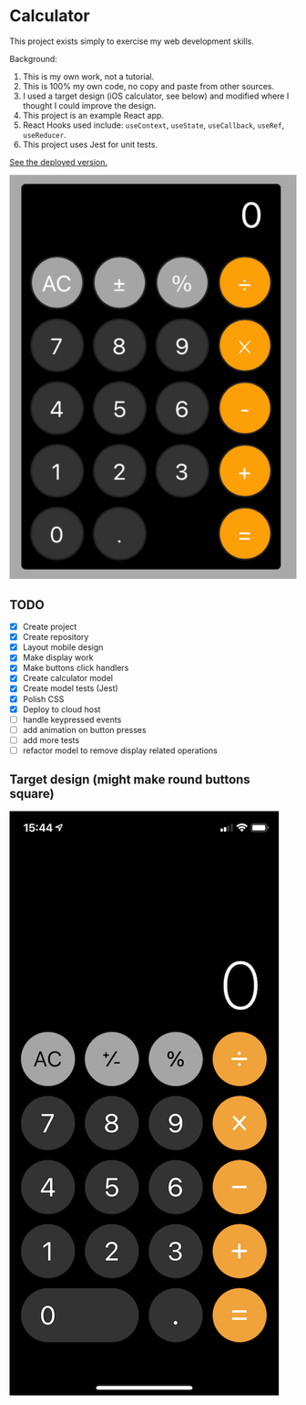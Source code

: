 # Calculator

This project exists simply to exercise my web development skills.

Background:
1. This is my own work, not a tutorial.
2. This is 100% my own code, no copy and paste from other sources.
3. I used a target design (iOS calculator, see below) and modified where I thought I could improve the design.
4. This project is an example React app.
5. React Hooks used include: `useContext`, `useState`, `useCallback`, `useRef`, `useReducer`.
6. This project uses Jest for unit tests.

[See the deployed version.](https://calc.curtisbridges.com/)

![mobile screenshot](/.github/images/deployed.png?raw=true "Calculator screenshot")

## TODO

- [x] Create project
- [x] Create repository
- [x] Layout mobile design
- [x] Make display work
- [x] Make buttons click handlers
- [x] Create calculator model
- [x] Create model tests (Jest)
- [x] Polish CSS
- [x] Deploy to cloud host
- [ ] handle keypressed events
- [ ] add animation on button presses
- [ ] add more tests
- [ ] refactor model to remove display related operations

## Target design (might make round buttons square)
![mobile screenshot](/.github/images/target.jpg?raw=true "target calculator screenshot")
